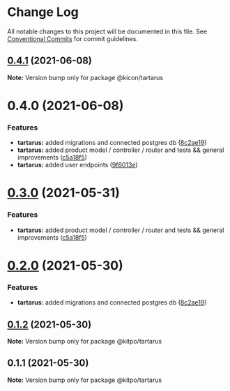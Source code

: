 # Change Log

All notable changes to this project will be documented in this file.
See [Conventional Commits](https://conventionalcommits.org) for commit guidelines.

## [0.4.1](https://github.com/Kerosz/kitpo/compare/@kicon/tartarus@0.4.0...@kicon/tartarus@0.4.1) (2021-06-08)

**Note:** Version bump only for package @kicon/tartarus





# 0.4.0 (2021-06-08)


### Features

* **tartarus:** added migrations and connected postgres db ([8c2ae19](https://github.com/Kerosz/kitpo/commit/8c2ae195dac0216e584db171e36fc60b11ad533a))
* **tartarus:** added product model / controller / router and tests && general improvements ([c5a18f5](https://github.com/Kerosz/kitpo/commit/c5a18f56a0f33b07039442f881306a02ad594f25))
* **tartarus:** added user endpoints ([9f6013e](https://github.com/Kerosz/kitpo/commit/9f6013e15dd42ead1d84702c608722bd6cc4fb50))





# [0.3.0](https://github.com/Kerosz/kitpo/compare/@kitpo/tartarus@0.2.0...@kitpo/tartarus@0.3.0) (2021-05-31)


### Features

* **tartarus:** added product model / controller / router and tests && general improvements ([c5a18f5](https://github.com/Kerosz/kitpo/commit/c5a18f56a0f33b07039442f881306a02ad594f25))





# [0.2.0](https://github.com/Kerosz/kitpo/compare/@kitpo/tartarus@0.1.2...@kitpo/tartarus@0.2.0) (2021-05-30)


### Features

* **tartarus:** added migrations and connected postgres db ([8c2ae19](https://github.com/Kerosz/kitpo/commit/8c2ae195dac0216e584db171e36fc60b11ad533a))





## [0.1.2](https://github.com/Kerosz/kitpo/compare/@kitpo/tartarus@0.1.1...@kitpo/tartarus@0.1.2) (2021-05-30)

**Note:** Version bump only for package @kitpo/tartarus





## 0.1.1 (2021-05-30)

**Note:** Version bump only for package @kitpo/tartarus
